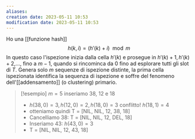 ```yaml
---
aliases: 
creation date: 2023-05-11 10:53
modification date: 2023-05-11 10:53
---
```


Ho una [[funzione hash]] 
$$ h(k,i) = (h'(k) + i) \mod m $$
In questo caso l'ispezione inizia dalla cella $h'(k)$ e prosegue in $h'(k) + 1,h'(k) + 2$,..., fino a $m-1$, quando si rincominca da 0 fino ad esplorare tutti gli slot di $T$.
Genera solo $m$ sequenze di ispezione distinte, la prima cella ispezionata identifica la sequenza di ispezione e soffre del fenomeno dell'[[addensamento]] (o clustering) primario.

>[!esempio]
>$m = 5$ inseriamo 38, 12 e 18
> - $h(38,0) = 3, h(12,0) = 2, h(18,0)=3$ conflitto! $h(18,1)=4$
> - otteniamo quindi T = \[NIL, NIL, 12, 38, 18\]
> - Cancelliamo 38: T = \[NIL, NIL, 12, DEL, 18\]
> - Inseriamo 43: $h(43,0) = 3$
> - T = \[NIL, NIL, 12, 43, 18\]

